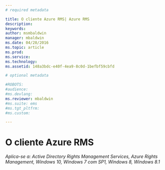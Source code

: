 ```yaml
---
# required metadata

title: O cliente Azure RMS| Azure RMS
description:
keywords:
author: msmbaldwin
manager: mbaldwin
ms.date: 04/28/2016
ms.topic: article
ms.prod:
ms.service:
ms.technology:
ms.assetid: 148a3bdc-e40f-4ea9-8c0d-1befbf59cbfd

# optional metadata

#ROBOTS:
#audience:
#ms.devlang:
ms.reviewer: mbaldwin
#ms.suite: ems
#ms.tgt_pltfrm:
#ms.custom:

---
```


# O cliente Azure RMS

*Aplica-se a: Active Directory Rights Management Services, Azure Rights Management, Windows 10, Windows 7 com SP1, Windows 8, Windows 8.1*



<!--HONumber=Apr16_HO4-->


